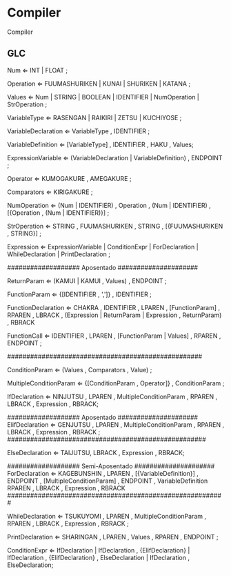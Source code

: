 # Compiler
Compiler 

## GLC

Num ⇐ INT | FLOAT ;

Operation ⇐ FUUMASHURIKEN | KUNAI | SHURIKEN | KATANA ;

Values ⇐ Num | STRING | BOOLEAN | IDENTIFIER | NumOperation | StrOperation ;

VariableType ⇐ RASENGAN | RAIKIRI | ZETSU | KUCHIYOSE ;




VariableDeclaration ⇐ VariableType , IDENTIFIER ;

VariableDefinition ⇐ [VariableType] , IDENTIFIER , HAKU , Values;

ExpressionVariable ⇐ (VariableDeclaration | VariableDefinition) , ENDPOINT ;



Operator ⇐ KUMOGAKURE , AMEGAKURE ;

Comparators ⇐ KIRIGAKURE ;



NumOperation ⇐ (Num | IDENTIFIER) , Operation , (Num | IDENTIFIER) , [{Operation , (Num | IDENTIFIER)}] ;

StrOperation ⇐ STRING , FUUMASHURIKEN , STRING , [{FUUMASHURIKEN , STRING}] ;


 
Expression ⇐ ExpressionVariable | ConditionExpr | ForDeclaration | WhileDeclaration | PrintDeclaration ;

################### Aposentado #####################

ReturnParam ⇐ (KAMUI | KAMUI , Values) , ENDPOINT ;

FunctionParam ⇐ {[IDENTIFIER , ',']} , IDENTIFIER ;

FunctionDeclaration ⇐ CHAKRA , IDENTIFIER , LPAREN , [FunctionParam] , RPAREN , LBRACK , (Expression | ReturnParam | Expression , ReturnParam) , RBRACK

FunctionCall ⇐ IDENTIFIER , LPAREN , [FunctionParam | Values] , RPAREN , ENDPOINT ;

###################################################

ConditionParam ⇐ (Values , Comparators , Value) ;

MultipleConditionParam ⇐  {[ConditionParam , Operator]} , ConditionParam ;

IfDeclaration ⇐ NINJUTSU , LPAREN , MultipleConditionParam , RPAREN , LBRACK , Expression , RBRACK;

################### Aposentado #####################
ElifDeclaration ⇐ GENJUTSU , LPAREN , MultipleConditionParam , RPAREN , LBRACK , Expression , RBRACK ;
####################################################

ElseDeclaration ⇐ TAIJUTSU, LBRACK , Expression , RBRACK;

################### Semi-Aposentado #####################
ForDeclaration ⇐ KAGEBUNSHIN , LPAREN , [{VariableDefinition}] , ENDPOINT , [MultipleConditionParam] , ENDPOINT , VariableDefinition RPAREN , LBRACK , Expression , RBRACK
#########################################################

WhileDeclaration ⇐ TSUKUYOMI , LPAREN , MultipleConditionParam , RPAREN , LBRACK , Expression , RBRACK ;

PrintDeclaration ⇐ SHARINGAN , LPAREN , Values , RPAREN , ENDPOINT ;



ConditionExpr ⇐ IfDeclaration | IfDeclaration , {ElifDeclaration} | IfDeclaration , {ElifDeclaration} , ElseDeclaration | IfDeclaration , ElseDeclaration;


